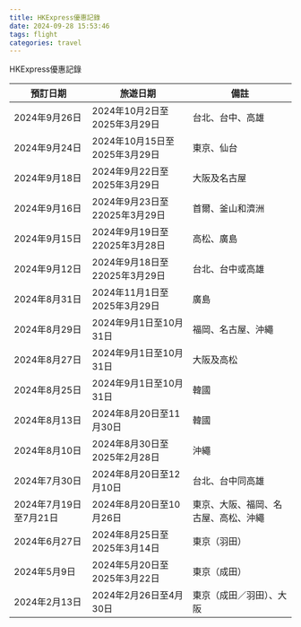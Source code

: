 ```yaml
---
title: HKExpress優惠記錄
date: 2024-09-28 15:53:46
tags: flight
categories: travel
---
```


HKExpress優惠記錄

| 預訂日期  | 旅遊日期 | 備註 |
| --- | ---- | ---- | 
| 2024年9月26日 | 2024年10月2日至2025年3月29日  | 台北、台中、高雄 |
| 2024年9月24日 | 2024年10月15日至2025年3月29日  | 東京、仙台|
| 2024年9月18日 | 2024年9月22日至2025年3月29日  |  大阪及名古屋 |
| 2024年9月16日 | 2024年9月23日至22025年3月29日 | 首爾、釜山和濟洲 |
|2024年9月15日| 2024年9月19日至22025年3月28日 | 高松、廣島 |
| 2024年9月12日 |  2024年9月18日至22025年3月29日 |台北、台中或高雄|
|2024年8月31日 | 2024年11月1日至2025年3月29日|廣島| 
|2024年8月29日|2024年9月1日至10月31日|福岡、名古屋、沖繩|
|2024年8月27日|2024年9月1日至10月31日|大阪及高松|
|2024年8月25日|2024年9月1日至10月31日|韓國|
|2024年8月13日|2024年8月20日至11月30日|韓國|
|2024年8月10日|2024年8月30日至2025年2月28日|沖繩|
|2024年7月30日|2024年8月20日至12月10日|台北、台中同高雄|
|2024年7月19日至7月21日|2024年8月20日至10月26日|東京、大阪、福岡、名古屋、高松、沖繩|
|2024年6月27日|2024年8月25日至2025年3月14日|東京（羽田）|
|2024年5月9日|2024年5月20日至2025年3月22日|東京（成田）|
|2024年2月13日|2024年2月26日至4月30日|東京（成田／羽田）、大阪|